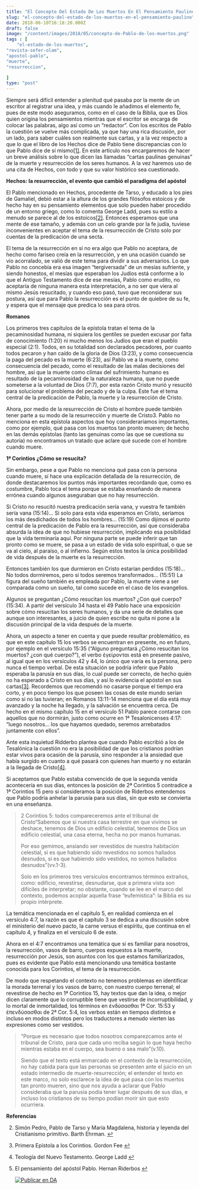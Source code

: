 ```yaml
---
title: "El Concepto Del Estado De Los Muertos En El Pensamiento Paulino"
slug: "el-concepto-del-estado-de-los-muertos-en-el-pensamiento-paulino"
date: 2018-06-10T16:18:20.000Z
draft: false
image: "/content/images/2018/05/concepto-de-Pablo-de-los-muertos.png"
tags : [
    "el-estado-de-los-muertos",
"revista-sefer-olam",
"apostol-pablo",
"muerte",
"resurreccion",

]
type: "post"
---
```


   Siempre será difícil entender a plenitud qué pasaba por la mente de un escritor al registrar una idea, y más cuando le añadimos el elemento fe, pues de este modo aseguramos, como en el caso de la Biblia, que es Dios quien origina los pensamientos mientras que el escritor se encarga de colocar las palabras, algo así como un “redactor”. Con los escritos de Pablo la cuestión se vuelve más complicada, ya que hay una rica discusión, por un lado, para saber cuáles son realmente sus cartas, y a la vez respecto a que lo que el libro de los Hechos dice de Pablo tiene discrepancias con lo que Pablo dice de sí mismo[[1]](#fn1). En este artículo nos encargaremos de hacer un breve análisis sobre lo que dicen las llamadas “cartas paulinas genuinas” de la muerte y resurrección de los seres humanos. A la vez haremos uso de una cita de Hechos, con todo y que su valor histórico sea cuestionado.

 **Hechos: la resurrección, el evento que cambió el paradigma del apóstol**  
  
 El Pablo mencionado en Hechos, procedente de Tarso, y educado a los pies de Gamaliel, debió estar a la altura de los grandes filósofos estoicos y de hecho hay en su pensamiento elementos que solo pueden haber procedido de un entorno griego, como lo comenta George Ladd, pues su estilo a menudo se parece al de los estoicos[[2]](#fn2). Entonces esperamos que una mente de ese tamaño, y además con un celo grande por la fe judía, tuviese inconvenientes en aceptar el tema de la resurrección de Cristo solo por cuentas de la predicación de una secta.

 El tema de la resurrección en sí no era algo que Pablo no aceptara, de hecho como fariseo creía en la resurrección, y en una ocasión cuando se vio acorralado, se valió de este tema para dividir a sus adversarios. Lo que Pablo no concebía era esa imagen “tergiversada” de un mesías sufriente, y siendo honestos, el mesías que esperaban los Judíos está conforme a lo que el Antiguo Testamento dice de ese mesías, Pablo como erudito, no aceptaría de ninguna manera esta interpretación, a no ser que viera al mismo Jesús resucitado, y cuando eso pasó, tuvo que reconsiderar sus postura, así que para Pablo la resurrección es el punto de quiebre de su fe, y espera que el mensaje que predica lo sea para otros.

 **Romanos**  
  
 Los primeros tres capítulos de la epístola tratan el tema de la pecaminosidad humana, ni siquiera los gentiles se pueden excusar por falta de conocimiento (1:20) ni mucho menos los Judíos que eran el pueblo especial (2:1). Todos, en su totalidad son declarados pecadores, por cuanto todos pecaron y han caído de la gloria de Dios (3:23), y como consecuencia la paga del pecado es la muerte (6:23), así Pablo ve a la muerte, como consecuencia del pecado, como el resultado de las malas decisiones del hombre, así que la muerte como clímax del sufrimiento humano es resultado de la pecaminosidad de la naturaleza humana, que no puede someterse a la voluntad de Dios (7:7), por esta razón Cristo murió y resucitó para solucionar el problema del pecado y de la culpa. Este fue el tema central de la predicación de Pablo, la muerte y la resurrección de Cristo.

 Ahora, por medio de la resurrección de Cristo el hombre puede también tener parte a su modo de la resurrección y muerte de Cristo3. Pablo no menciona en esta epístola aspectos que hoy consideraríamos importantes, como por ejemplo, qué pasa con los muertos tan pronto mueren; de hecho en las demás epístolas (tanto las genuinas como las que se cuestiona su autoría) no encontramos un tratado que aclare qué sucede con el hombre cuando muere.

 **1ª Corintios ¿Cómo se resucita?**  
  
 Sin embargo, pese a que Pablo no menciona qué pasa con la persona cuando muere, sí hace una explicación detallada de la resurrección, de donde destacaremos los puntos más importantes recordando que, como es costumbre, Pablo toca el tema porque se estaba enseñando de manera errónea cuando algunos aseguraban que no hay resurrección.

 Si Cristo no resucitó nuestra predicación sería vana, y vuestra fe también sería vana (15:14)… Si solo para esta vida esperamos en Cristo, seríamos los más desdichados de todos los hombres… (15:19) Como dijimos el punto central de la predicación de Pablo era la resurrección, así que consideraba absurda la idea de que no hubiese resurrección, implicando esa posibilidad que la vida terminaría aquí. Por ninguna parte se puede inferir que tan pronto como se muere, se pasa a un estado de vida solo espiritual, o que se va al cielo, al paraíso, o al infierno. Según estos textos la única posibilidad de vida después de la muerte es la resurrección.

 Entonces también los que durmieron en Cristo estarían perdidos (15:18)… No todos dormiremos, pero si todos seremos transformados… (15:51) La figura del sueño también es empleada por Pablo, la muerte viene a ser comparada como un sueño, tal como sucede en el caso de los evangelios.

 Algunos se preguntan ¿Cómo resucitan los muertos? ¿Con qué cuerpo? (15:34). A partir del versículo 34 hasta el 49 Pablo hace una exposición sobre cómo resucitan los seres humanos, y da una serie de detalles que aunque son interesantes, a juicio de quien escribe no quita ni pone a la discusión principal de la vida después de la muerte.

 Ahora, un aspecto a tener en cuenta y que puede resultar problemático, es que en este capítulo 15 los verbos se encuentran en presente, no en futuro, por ejemplo en el versículo 15:35 (“Alguno preguntará ¿Cómo resucitan los muertos? ¿con qué cuerpo?”), el verbo ἐγείρονται está en presente pasivo, al igual que en los versículos 42 y 44, lo único que varía es la persona, pero nunca el tiempo verbal. De esta situación se podría inferir que Pablo esperaba la parusía en sus días, lo cual puede ser correcto, de hecho quién no ha esperado a Cristo en sus días, y así lo evidencia el apóstol en sus cartas[[3]](#fn3). Recordemos que recomendó no casarse porque el tiempo era corto, y en poco tiempo los que poseen las cosas de este mundo serían como si no las tuvieran; en Romanos 13:11-14 menciona que el día está muy avanzado y la noche ha llegado, y la salvación se encuentra cerca. De hecho en el mismo capítulo 15 en el versículo 51 Pablo parece contarse con aquellos que no dormirán, justo como ocurre en 1ª Tesalonicenses 4:17: “luego nosotros… los que hayamos quedado, seremos arrebatados juntamente con ellos”.

 Ante esta inquietud Ridderbo plantea que cuando Pablo escribió a los de Tesalónica la cuestión no era la posibilidad de que los cristianos podrían estar vivos para ocasión de la parusía, sino responder a la ansiedad que había surgido en cuanto a qué pasará con quienes han muerto y no estarán a la llegada de Cristo[[4]](#fn4).

 Si aceptamos que Pablo estaba convencido de que la segunda venida acontecería en sus días, entonces la posición de 2ª Corintios 5 contradice a 1ª Corintios 15 pero si consideramos la posición de Riderbos entendemos que Pablo podría anhelar la parusía para sus días, sin que esto se convierta en una enseñanza.

 
>  2 Corintios 5: todos compareceremos ante el tribunal de Cristo“Sabemos que si nuestra casa terrestre en que vivimos se deshace, tenemos de Dios un edificio celestial, tenemos de Dios un edificio celestial, una casa eterna, hecha no por manos humanas.
> 
>   
>  Por eso gemimos, ansiando ser revestidos de nuestra habitación celestial, si es que habiendo sido revestidos no somos hallados desnudos, si es que habiendo sido vestidos, no somos hallados desnudos”(vv.1-3).
> 
>   Solo en los primeros tres versículos encontramos términos extraños, como: edificio, revestirse, desnudarse, que a primera vista son difíciles de interpretar; no obstante, cuando se lee en el marco del contexto, podemos acoplar aquella frase “eufemística”: la Biblia es su propio intérprete.

 La temática mencionada en el capítulo 5, en realidad comienza en el versículo 4:7, la razón es que el capítulo 3 se dedica a una discusión sobre el ministerio del nuevo pacto, la carne versus el espíritu, que continua en el capítulo 4, y finaliza en el versículo 6 de este.

 Ahora en el 4:7 encontramos una temática que si es familiar para nosotros, la resurrección, vasos de barro, cuerpos expuestos a la muerte, resurrección por Jesús, son asuntos con los que estamos familiarizados, pues es evidente que Pablo está mencionando una temática bastante conocida para los Corintios, el tema de la resurrección.

 De modo que respetando el contexto no tenemos problemas en identificar la morada terrenal y los vasos de barro, con nuestro cuerpo terrenal; el revestirse de hecho en 1ª Corintios 15, hay textos que dan la idea, o mejor dicen claramente que lo corruptible tiene que vestirse de incorruptibilidad, y lo mortal de inmortalidad, los términos en ἐνδύσασθαι 1ª Cor. 15:53 y ἐπενδύσασθαι de 2ª Cor. 5:4, los verbos están en tiempos distintos e incluso en modos distintos pero los traductores a menudo vierten las expresiones como ser vestidos.

 
>  “Porque es necesario que todos nosotros comparezcamos ante el tribunal de Cristo, para que cada uno reciba según lo que haya hecho mientras estaba en el cuerpo, sea bueno o sea malo”(v.10).
> 
>   Siendo que el texto está enmarcado en el contexto de la resurrección, no hay cabida para que las personas se presenten ante el juicio en un estado intermedio de muerte-resurrección; el entender el texto en este marco, no solo esclarece la idea de qué pasa con los muertos tan pronto mueren, sino que nos ayuda a aclarar que Pablo consideraba que la parusía podía tener lugar después de sus días, e incluso los cristianos de su tiempo podían morir sin que esto ocurriera.

 **Referencias**

   
 2. Simón Pedro, Pablo de Tarso y María Magdalena, historia y leyenda del Cristianismo primitivo. Barth Ehrman. [↩︎](#fnref1)

 
 4. Primera Epístola a los Corintios. Gordon Fee [↩︎](#fnref2)

 
 6. Teología del Nuevo Testamento. George Ladd [↩︎](#fnref3)

 
 8. El pensamiento del apóstol Pablo. Hernan Riderbos [↩︎](#fnref4)

 
 
     [![Publicar en DA](/content/images/2020/06/Publicar_DA.png)](/quieres-publicar-en-da/) 